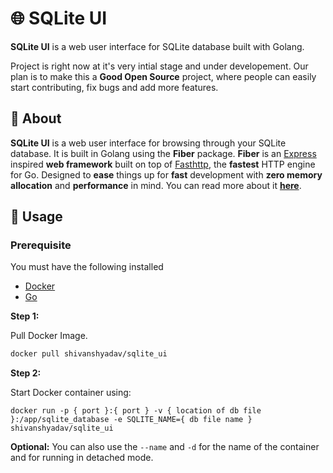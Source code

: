 # 🌐 SQLite UI
**SQLite UI** is a web user interface for SQLite database built with Golang.

Project is right now at it's very intial stage and under developement. Our plan is to make this a **Good Open Source** project, where people can easily start contributing, fix bugs and add more features.

## 📖 **About**
**SQLite UI** is a web user interface for browsing through your SQLite database.
It is built in Golang using the **Fiber** package.
**Fiber** is an [Express](https://github.com/expressjs/express) inspired **web framework** built on top of [Fasthttp](https://github.com/valyala/fasthttp), the **fastest** HTTP engine for Go. Designed to **ease** things up for **fast** development with **zero memory allocation** and **performance** in mind.
You can read more about it **[here](https://github.com/gofiber/fiber)**.

## **🔧 Usage**

### **Prerequisite**
You must have the following installed
- [Docker](https://www.docker.com/)
- [Go](https://go.dev/)

**Step 1:**

Pull Docker Image.
```bash
docker pull shivanshyadav/sqlite_ui
```
**Step 2:**

Start Docker container using:
```
docker run -p { port }:{ port } -v { location of db file }:/app/sqlite_database -e SQLITE_NAME={ db file name } shivanshyadav/sqlite_ui
```
**Optional:**
You can also use the `--name` and `-d` for the name of the container and for running in detached mode.
